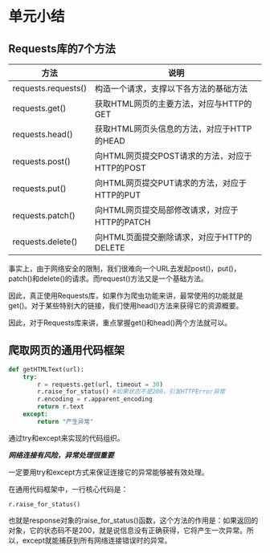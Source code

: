 # 单元小结

## Requests库的7个方法

| 方法                | 说明                                           |
| ------------------- | ---------------------------------------------- |
| requests.requests() | 构造一个请求，支撑以下各方法的基础方法         |
| requests.get()      | 获取HTML网页的主要方法，对应与HTTP的GET        |
| requests.head()     | 获取HTML网页头信息的方法，对应于HTTP的HEAD     |
| requests.post()     | 向HTML网页提交POST请求的方法，对应于HTTP的POST |
| requests.put()      | 向HTML网页提交PUT请求的方法，对应于HTTP的PUT   |
| requests.patch()    | 向HTML网页提交局部修改请求，对应于HTTP的PATCH  |
| requests.delete()   | 向HTML页面提交删除请求，对应于HTTP的DELETE     |

事实上，由于网络安全的限制，我们很难向一个URL去发起post()，put()，patch()和delete()的请求。而request()方法又是一个基础方法。

因此，真正使用Requests库，如果作为爬虫功能来讲，最常使用的功能就是get()。对于某些特别大的链接，我们使用head()方法来获得它的资源概要。

因此，对于Requests库来讲，重点掌握get()和head()两个方法就可以。

## 爬取网页的通用代码框架

```python
def getHTMLText(url):
    try:
        r = requests.get(url, timeout = 30)
        r.raise_for_status() #如果状态不是200，引发HTTPError异常
        r.encoding = r.apparent_encoding
        return r.text
    except:
        return "产生异常"
```

通过try和except来实现的代码组织。

***网络连接有风险，异常处理很重要***

一定要用try和except方式来保证连接它的异常能够被有效处理。

在通用代码框架中，一行核心代码是：

`r.raise_for_status()`

也就是response对象的raise_for_status()函数，这个方法的作用是：如果返回的对象，它的状态码不是200，就是说信息没有正确获得，它将产生一次异常。所以，except就能捕获到所有网络连接错误时的异常。